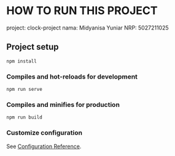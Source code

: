 # HOW TO RUN THIS PROJECT
project: clock-project
nama: Midyanisa Yuniar
NRP: 5027211025

## Project setup
```
npm install
```

### Compiles and hot-reloads for development
```
npm run serve
```

### Compiles and minifies for production
```
npm run build
```

### Customize configuration
See [Configuration Reference](https://cli.vuejs.org/config/).
